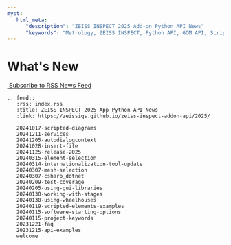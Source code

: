 ```yaml
---
myst:
   html_meta:
      "description": "ZEISS INSPECT 2025 Add-on Python API News"
      "keywords": "Metrology, ZEISS INSPECT, Python API, GOM API, Scripting, Add-ons, Apps, How-tos, Examples, Specification, Documentation, News, Newsfeed, RSS"
--- 
```


# What's New

<a href="../index.rss">&#x200B;<i class="fa fa-rss-square"></i> Subscribe to RSS News Feed</a>

```{eval-rst}
.. feed::
   :rss: index.rss
   :title: ZEISS INSPECT 2025 App Python API News
   :link: https://zeissiqs.github.io/zeiss-inspect-addon-api/2025/

   20241017-scripted-diagrams
   20241211-services
   20241205-autodialogcontext
   20241028-insert-file
   20241125-release-2025
   20240315-element-selection
   20240314-internationalization-tool-update
   20240307-mesh-selection
   20240307-csharp_dotnet
   20240209-test-coverage
   20240205-using-gui-libraries
   20240130-working-with-stages
   20240130-using-wheelhouses
   20240119-scripted-elements-examples
   20240115-software-starting-options
   20240115-project-keywords
   20231221-faq
   20231215-api-examples
   welcome
```
